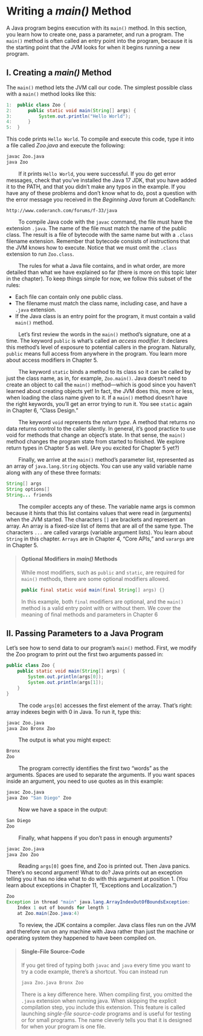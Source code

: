 # Writing a _main()_ Method

A Java program begins execution with its `main()` method. In this section, you learn how to
create one, pass a parameter, and run a program. The `main()` method is often called an entry
point into the program, because it is the starting point that the JVM looks for when it begins
running a new program.

## I. Creating a _main()_ Method

The `main()` method lets the JVM call our code. The simplest possible class with a `main()`
method looks like this:

```java
1:  public class Zoo {
2:      public static void main(String[] args) {
3:          System.out.println("Hello World");
4:      }
5:  }
```

This code prints `Hello World`. To compile and execute this code, type it into a file called
_Zoo.java_ and execute the following:

```bash
javac Zoo.java
java Zoo
```

&emsp;&emsp;
If it prints `Hello World`, you were successful. If you do get error messages, check that
you’ve installed the Java 17 JDK, that you have added it to the PATH, and that you didn’t
make any typos in the example. If you have any of these problems and don’t know what
to do, post a question with the error message you received in the _Beginning Java_ forum at
CodeRanch:

```link
http://www.coderanch.com/forums/f-33/java
```

&emsp;&emsp;
To compile Java code with the `javac` command, the file must have the extension `.java`.
The name of the file must match the name of the public class. The result is a file of bytecode
with the same name but with a `.class` filename extension. Remember that bytecode consists
of instructions that the JVM knows how to execute. Notice that we must omit the `.class`
extension to run `Zoo.class`. <br />

&emsp;&emsp;
The rules for what a Java file contains, and in what order, are more detailed than what we
have explained so far (there is more on this topic later in the chapter). To keep things simple
for now, we follow this subset of the rules:

- Each file can contain only one public class.
- The filename must match the class name, including case, and have a `.java` extension.
- If the Java class is an entry point for the program, it must contain a valid `main()` method.

&emsp;&emsp;
Let’s first review the words in the `main()` method’s signature, one at a time. The keyword
`public` is what’s called an _access modifier_. It declares this method’s level of exposure to
potential callers in the program. Naturally, `public` means full access from anywhere in the
program. You learn more about access modifiers in Chapter 5. <br />

&emsp;&emsp;
The keyword `static` binds a method to its class so it can be called by just the class name,
as in, for example, `Zoo.main()`. Java doesn’t need to create an object to call the `main()`
method—which is good since you haven’t learned about creating objects yet! In fact, the
JVM does this, more or less, when loading the class name given to it. If a `main()` method
doesn’t have the right keywords, you’ll get an error trying to run it. You see `static` again in
Chapter 6, “Class Design.” <br />

&emsp;&emsp;
The keyword `void` represents the _return type_. A method that returns no data returns 
control to the caller silently. In general, it’s good practice to use void for methods that change an
object’s state. In that sense, the `main()` method changes the program state from started to finished. 
We explore return types in Chapter 5 as well. (Are you excited for Chapter 5 yet?) <br />

&emsp;&emsp;
Finally, we arrive at the `main()` method’s parameter list, represented as an array of
`java.lang.String` objects. You can use any valid variable name along with any of these
three formats:

```java
String[] args
String options[]
String... friends
```

&emsp;&emsp;
The compiler accepts any of these. The variable name args is common because it hints
that this list contains values that were read in (arguments) when the JVM started. The 
characters `[]` are brackets and represent an array. An array is a fixed-size list of items that are
all of the same type. The characters `...` are called varargs (variable argument lists). You
learn about `String` in this chapter. `Arrays` are in Chapter 4, “Core APIs,” and `varargs` are in
Chapter 5.

> #### Optional Modifiers in _main()_ Methods
> While most modifiers, such as `public` and `static`, are required for `main()` methods,
there are some optional modifiers allowed.
> ```java
> public final static void main(final String[] args) {}
> ```
> In this example, both `final` modifiers are optional, and the `main()` method is a valid
entry point with or without them. We cover the meaning of final methods and parameters
in Chapter 6

## II. Passing Parameters to a Java Program
Let’s see how to send data to our program’s `main()` method. First, we modify the Zoo
program to print out the first two arguments passed in:

```java
public class Zoo {
    public static void main(String[] args) {
        System.out.println(args[0]);
        System.out.println(args[1]);
    }
}
```

&emsp;&emsp;
The code `args[0]` accesses the first element of the array. That’s right: array indexes begin
with 0 in Java. To run it, type this:

```bash
javac Zoo.java
java Zoo Bronx Zoo
```

&emsp;&emsp;
The output is what you might expect:

```java
Bronx
Zoo
```

&emsp;&emsp;
The program correctly identifies the first two “words” as the arguments. Spaces are used
to separate the arguments. If you want spaces inside an argument, you need to use quotes as
in this example:

```bash
javac Zoo.java
java Zoo "San Diego" Zoo
```

&emsp;&emsp;
Now we have a space in the output:

```java
San Diego
Zoo
```

&emsp;&emsp;
Finally, what happens if you don’t pass in enough arguments?

```bash
javac Zoo.java
java Zoo Zoo
```

&emsp;&emsp;
Reading `args[0]` goes fine, and Zoo is printed out. Then Java panics. There’s no second
argument! What to do? Java prints out an exception telling you it has no idea what to do
with this argument at position 1. (You learn about exceptions in Chapter 11, “Exceptions
and Localization.”)

```java
Zoo
Exception in thread "main" java.lang.ArrayIndexOutOfBoundsException:
    Index 1 out of bounds for length 1
    at Zoo.main(Zoo.java:4)
```

&emsp;&emsp;
To review, the JDK contains a compiler. Java class files run on the JVM and therefore run
on any machine with Java rather than just the machine or operating system they happened
to have been compiled on.

> #### Single-File Source-Code
> If you get tired of typing both `javac` and `java` every time you want to try a code example,
there’s a shortcut. You can instead run
> ```bash
> java Zoo.java Bronx Zoo
> ```
> There is a key difference here. When compiling first, you omitted the `.java` extension
when running java. When skipping the explicit compilation step, you include this
extension. This feature is called launching _single-file source-code_ programs and is useful for
testing or for small programs. The name cleverly tells you that it is designed for when your
program is one file.
